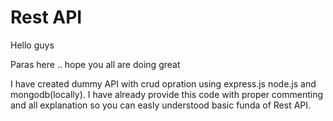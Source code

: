 # Rest API 

Hello guys

Paras here .. hope you all are doing great 

I have created dummy API with crud opration using express.js node.js and mongodb(locally). I have already provide this code with proper commenting and all explanation so you can easly understood basic funda of Rest API.
